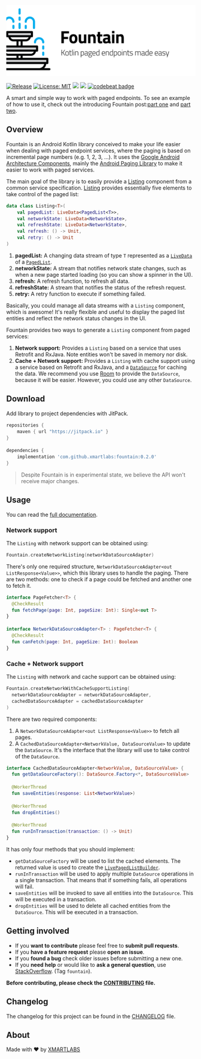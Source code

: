 ![Fountain](images/banner.png)

<p align="left">
<a href="https://jitpack.io/#xmartlabs/fountain"><img alt="Release" src="https://jitpack.io/v/xmartlabs/fountain.svg"></a>
<a href="https://github.com/xmartlabs/fountain/master/LICENSE"><img src="http://img.shields.io/badge/license-MIT-blue.svg?style=flat" alt="License: MIT" /></a>
<a href="https://circleci.com/gh/xmartlabs/fountain"><img src="https://circleci.com/gh/xmartlabs/fountain.svg?style=svg&circle-token=1e75c337f032689a108f3c0f7a144aec1bb14bbf"></a>
<a href="https://codecov.io/gh/xmartlabs/fountain"><img src="https://codecov.io/gh/xmartlabs/fountain/branch/master/graph/badge.svg?token=YRqkbAIatc" /></a>
<a href="https://codebeat.co/projects/github-com-xmartlabs-fountain-master"><img alt="codebeat badge" src="https://codebeat.co/badges/48c653b0-a48f-4615-b3b1-617f3a55292f" /></a>
</p>

A smart and simple way to work with paged endpoints.
To see an example of how to use it, check out the introducing Fountain post:[part one](https://blog.xmartlabs.com/2018/07/16/Introducing-Fountain-Part-One/) 
and [part two](https://blog.xmartlabs.com/2018/08/20/Introducing-Fountain-Part-Two/).


## Overview

Fountain is an Android Kotlin library conceived to make your life easier when dealing with paged endpoint services, where the paging is based on incremental page numbers (e.g. 1, 2, 3, ...).
It uses the [Google Android Architecture Components](https://developer.android.com/topic/libraries/architecture/), mainly the [Android Paging Library](https://developer.android.com/topic/libraries/architecture/paging/) to make it easier to work with paged services.

The main goal of the library is to easily provide a [Listing](fountain/src/main/java/com/xmartlabs/fountain/Listing.kt) component from a common service specification.
[Listing](fountain/src/main/java/com/xmartlabs/fountain/Listing.kt) provides essentially five elements to take control of the paged list:

```kotlin
data class Listing<T>(
    val pagedList: LiveData<PagedList<T>>,
    val networkState: LiveData<NetworkState>,
    val refreshState: LiveData<NetworkState>,
    val refresh: () -> Unit,
    val retry: () -> Unit
)
```

1. **pagedList:** A changing data stream of type `T` represented as a [`LiveData`](https://developer.android.com/topic/libraries/architecture/livedata) of a [`PagedList`](https://developer.android.com/reference/android/arch/paging/PagedList).
1. **networkState:** A stream that notifies network state changes, such as when a new page started loading (so you can show a spinner in the UI).
1. **refresh:** A refresh function, to refresh all data.
1. **refreshState:** A stream that notifies the status of the refresh request.
1. **retry:** A retry function to execute if something failed.

Basically, you could manage all data streams with a `Listing` component, which is awesome!
It's really flexible and useful to display the paged list entities and reflect the network status changes in the UI.

Fountain provides two ways to generate a `Listing` component from paged services:    
1. **Network support:** Provides a `Listing` based on a service that uses Retrofit and RxJava. Note entities won't be saved in memory nor disk.
1. **Cache + Network support:** Provides a `Listing` with cache support using a service based on Retrofit and RxJava, and a [`DataSource`](https://developer.android.com/reference/android/arch/paging/DataSource) for caching the data.
We recommend you use [Room](https://developer.android.com/topic/libraries/architecture/room) to provide the `DataSource`, because it will be easier. However, you could use any other `DataSource`.

## Download

Add library to project dependencies with JitPack.
```groovy
repositories {
    maven { url "https://jitpack.io" }
}

dependencies {
    implementation 'com.github.xmartlabs:fountain:0.2.0'
}
```

> Despite Fountain is in experimental state, we believe the API won't receive major changes.

## Usage
You can read the [full documentation](https://xmartlabs.gitbook.io/fountain/).

### Network support

The `Listing` with network support can be obtained using:
```kotlin
Fountain.createNetworkListing(networkDataSourceAdapter)
```

There's only one required structure, `NetworkDataSourceAdapter<out ListResponse<Value>>`, which this library uses to handle the paging.
There are two methods: one to check if a page could be fetched and another one to fetch it.
```kotlin
interface PageFetcher<T> {
  @CheckResult
  fun fetchPage(page: Int, pageSize: Int): Single<out T>
}

interface NetworkDataSourceAdapter<T> : PageFetcher<T> {
  @CheckResult
  fun canFetch(page: Int, pageSize: Int): Boolean
}
```

### Cache + Network support

The `Listing` with network and cache support can be obtained using:

```kotlin
Fountain.createNetworkWithCacheSupportListing(
  networkDataSourceAdapter = networkDataSourceAdapter,
  cachedDataSourceAdapter = cachedDataSourceAdapter
)

```
There are two required components: 
1. A `NetworkDataSourceAdapter<out ListResponse<Value>>` to fetch all pages.
1. A `CachedDataSourceAdapter<NetworkValue, DataSourceValue>` to update the `DataSource`.
It's the interface that the library will use to take control of the `DataSource`.

```kotlin
interface CachedDataSourceAdapter<NetworkValue, DataSourceValue> {
  fun getDataSourceFactory(): DataSource.Factory<*, DataSourceValue>

  @WorkerThread
  fun saveEntities(response: List<NetworkValue>)

  @WorkerThread
  fun dropEntities()

  @WorkerThread
  fun runInTransaction(transaction: () -> Unit)
}
```
It has only four methods that you should implement:
- `getDataSourceFactory` will be used to list the cached elements.
The returned value is used to create the [`LivePagedListBuilder`](https://developer.android.com/reference/android/arch/paging/LivePagedListBuilder).
- `runInTransaction` will be used to apply multiple `DataSource` operations in a single transaction. That means that if something fails, all operations will fail.
- `saveEntities` will be invoked to save all entities into the `DataSource`.
This will be executed in a transaction.
- `dropEntities` will be used to delete all cached entities from the `DataSource`.
This will be executed in a transaction.

## Getting involved

* If you **want to contribute** please feel free to **submit pull requests**.
* If you **have a feature request** please **open an issue**.
* If you **found a bug** check older issues before submitting a new one.
* If you **need help** or would like to **ask a general question**, use [StackOverflow](http://stackoverflow.com/questions/tagged/fountain). (Tag `fountain`).

**Before contributing, please check the [CONTRIBUTING](CONTRIBUTING.md) file.**

## Changelog

The changelog for this project can be found in the [CHANGELOG](CHANGELOG.md) file.

## About
Made with ❤️ by [XMARTLABS](http://xmartlabs.com)
